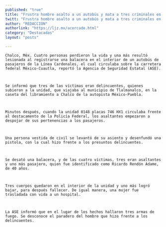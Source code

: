 ```yaml
---
published: "true"
title: "Frustra hombre asalto a un autobús y mata a tres criminales en Chalco"
twitt: "Frustra hombre asalto a un autobús y mata a tres criminales en Chalco"
author: "REDACCION"
authorlink: "https://ljz.mx/acercade.html"
category: "Destacadas"
layout: "posts"

---
```



  
    Chalco, Méx. Cuatro personas perdieron la vida y una más resultó lesionada al registrarse una balacera en el interior de un autobús de pasajeros de la Línea Cardenales, el cual circulaba sobre la carretera federal México-Cuautla, reportó la Agencia de Seguridad Estatal (ASE).
  
  
  
    Se informó que tres de las víctimas eran delincuentes, quienes subieron a la unidad, que viajaba al municipio de Tlalmanalco, en la caseta del libramiento a Chalco de la autopista México-Puebla.
  
  
  
    Minutos después, cuando la unidad 0148 placas 746 HX1 circulaba frente al destacamento de la Policía Federal, los asaltantes empezaron a despojar de sus pertenencias a los pasajeros.
  
  
  
    Una persona vestida de civil se levantó de su asiento y desenfundó una pistola, con la cual hizo frente a los presuntos delincuentes.
  
  
  
    Se desató una balacera, y de las cuatro víctimas, tres eran asaltantes y uno más pasajero, quien fue identificado como Ricardo Rendón Adame, de 40 años.
  
  
  
    Tres cuerpos quedaron en el interior de la unidad y uno más logró bajar, para después fallecer. De igual manera, una mujer fue trasladada con vida a un hospital.
  
  
  
    La ASE informó que en el lugar de los hechos hallaron tres armas de fuego. Se desconoce el paradero del hombre que hizo frente a los delincuentes.
  

